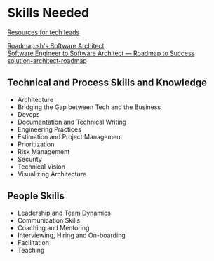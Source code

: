 


# Skills Needed
[Resources for tech leads](https://github.com/PeterCookDev/TechLeading)

[Roadmap.sh's Software Architect](https://roadmap.sh/software-architect) \
[Software Engineer to Software Architect — Roadmap to Success](https://levelup.gitconnected.com/from-software-developer-to-software-architect-roadmap-to-success-695951521d9b) \
[solution-architect-roadmap](https://github.com/vvsevolodovich/solution-architect-roadmap)

## Technical and Process Skills and Knowledge
- Architecture
- Bridging the Gap between Tech and the Business
- Devops
- Documentation and Technical Writing
- Engineering Practices
- Estimation and Project Management
- Prioritization
- Risk Management
- Security
- Technical Vision
- Visualizing Architecture

## People Skills
- Leadership and Team Dynamics
- Communication Skills
- Coaching and Mentoring
- Interviewing, Hiring and On-boarding
- Facilitation
- Teaching